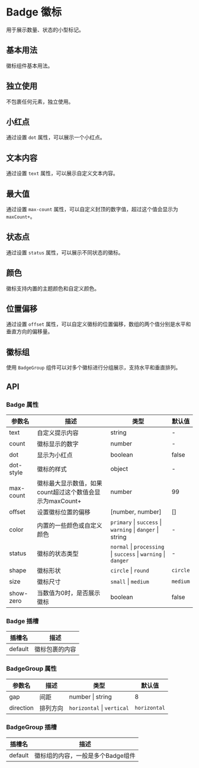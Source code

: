 # Badge 徽标

用于展示数量、状态的小型标记。

## 基本用法

徽标组件基本用法。

<demo src="./demo/badge/basic.vue"></demo>

## 独立使用

不包裹任何元素，独立使用。

<demo src="./demo/badge/standalone.vue"></demo>

## 小红点

通过设置 `dot` 属性，可以展示一个小红点。

<demo src="./demo/badge/dot.vue"></demo>

## 文本内容

通过设置 `text` 属性，可以展示自定义文本内容。

<demo src="./demo/badge/text.vue"></demo>

## 最大值

通过设置 `max-count` 属性，可以自定义封顶的数字值，超过这个值会显示为 `maxCount+`。

<demo src="./demo/badge/max-count.vue"></demo>

## 状态点

通过设置 `status` 属性，可以展示不同状态的徽标。

<demo src="./demo/badge/status.vue"></demo>

## 颜色

徽标支持内置的主题颜色和自定义颜色。

<demo src="./demo/badge/color.vue"></demo>

## 位置偏移

通过设置 `offset` 属性，可以自定义徽标的位置偏移，数组的两个值分别是水平和垂直方向的偏移量。

<demo src="./demo/badge/offset.vue"></demo>

## 徽标组

使用 `BadgeGroup` 组件可以对多个徽标进行分组展示，支持水平和垂直排列。

<demo src="./demo/badge/group.vue"></demo>

## API

### Badge 属性

| 参数名       | 描述                                  | 类型                                                             | 默认值      |
|-----------|-------------------------------------|----------------------------------------------------------------|----------|
| text      | 自定义提示内容                             | string                                                         | -        |
| count     | 徽标显示的数字                             | number                                                         | -        |
| dot       | 显示为小红点                              | boolean                                                        | false    |
| dot-style | 徽标的样式                               | object                                                         | -        |
| max-count | 徽标最大显示数值，如果count超过这个数值会显示为maxCount+ | number                                                         | 99       |
| offset    | 设置徽标位置的偏移                           | [number, number]                                               | []       |
| color     | 内置的一些颜色或自定义颜色                       | `primary` \| `success` \| `warning` \| `danger` \| string      | -        |
| status    | 徽标的状态类型                             | `normal` \| `processing` \| `success` \| `warning` \| `danger` | -        |
| shape     | 徽标形状                                | `circle` \| `round`                                            | `circle` |
| size      | 徽标尺寸                                | `small` \| `medium`                                            | `medium` |
| show-zero | 当数值为0时，是否展示徽标                       | boolean                                                        | false    |

### Badge 插槽

| 插槽名     | 描述      |
|---------|---------|
| default | 徽标包裹的内容 |

### BadgeGroup 属性

| 参数名       | 描述   | 类型                         | 默认值          |
|-----------|------|----------------------------|--------------|
| gap       | 间距   | number \| string           | 8            |
| direction | 排列方向 | `horizontal` \| `vertical` | `horizontal` |

### BadgeGroup 插槽

| 插槽名     | 描述                  |
|---------|---------------------|
| default | 徽标组的内容，一般是多个Badge组件 | 
